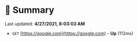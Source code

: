# 📖 Summary
Last updated: **4/27/2021, 8:03:03 AM**

- `GET` [https://google.com](https://google.com) - **Up** (112ms)
